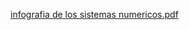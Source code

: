[infografia de los sistemas numericos.pdf](https://github.com/SistemasTecTlaxiaco/infografia-bibiana-m/files/12591057/infografia.de.los.sistemas.numericos.pdf)
